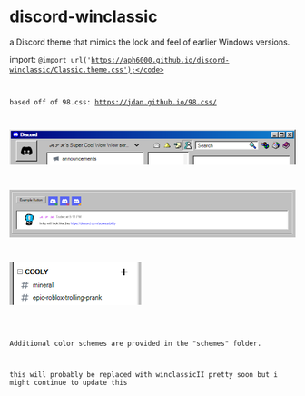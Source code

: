# discord-winclassic
a Discord theme that mimics the look and feel of earlier Windows versions.

import: <code>@import url('https://aph6000.github.io/discord-winclassic/Classic.theme.css');</code>

based off of 98.css: https://jdan.github.io/98.css/

<p align="left"><img src="sc/toolbar.PNG"></p>
<p align="left"><img src="sc/other.PNG"></p>
<p align="left"><img src="sc/channels.PNG"></p>


Additional color schemes are provided in the "schemes" folder.

this will probably be replaced with winclassicII pretty soon but i might continue to update this
